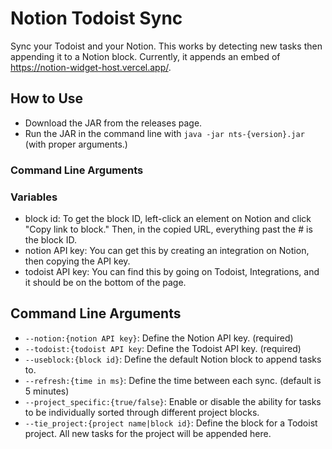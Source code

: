# Notion Todoist Sync

Sync your Todoist and your Notion. This works by detecting new tasks then appending it to a Notion block. Currently, it appends an embed of https://notion-widget-host.vercel.app/. 

## How to Use

- Download the JAR from the releases page.
- Run the JAR in the command line with `java -jar nts-{version}.jar` (with proper arguments.)

### Command Line Arguments

### Variables

- block id: To get the block ID, left-click an element on Notion and click "Copy link to block." Then, in the copied URL, everything past the # is the block ID.
- notion API key: You can get this by creating an integration on Notion, then copying the API key.
- todoist API key: You can find this by going on Todoist, Integrations, and it should be on the bottom of the page.

## Command Line Arguments

- `--notion:{notion API key}`: Define the Notion API key. (required)
- `--todoist:{todoist API key`: Define the Todoist API key. (required)
- `--useblock:{block id}`: Define the default Notion block to append tasks to.
- `--refresh:{time in ms}`: Define the time between each sync. (default is 5 minutes)
- `--project_specific:{true/false}`: Enable or disable the ability for tasks to be individually sorted through different project blocks.
- `--tie_project:{project name|block id}`: Define the block for a Todoist project. All new tasks for the project will be appended here.